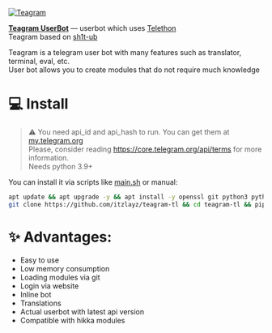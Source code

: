 [![Teagram](https://readme-typing-svg.herokuapp.com?color=%2336BCF7&lines=Teagram+Userbot)](https://t.me/UBteagram)

<b><a href="https://t.me/UBteagram">Teagram UserBot</a></b> — userbot which uses <a href="https://github.com/LonamiWebs/Telethon">Telethon</a><br>
Teagram based on <a href=https://github.com/sh1tn3t/sh1t-ub>sh1t-ub</a>

Teagram is a telegram user bot with many features such as translator, terminal, eval, etc. <br>
User bot allows you to create modules that do not require much knowledge

<h1>💻 Install</h1>

> ⚠ You need api_id and api_hash to run. You can get them at <a href="https://my.telegram.org">my.telegram.org</a> <br>
> Please, consider reading https://core.telegram.org/api/terms for more information. <br>
> Needs python 3.9+

You can install it via scripts like <a href="https://github.com/itzlayz/teagram-tl/blob/main/main.sh">main.sh</a> or manual: <br>
```bash
apt update && apt upgrade -y && apt install -y openssl git python3 python3-pip
git clone https://github.com/itzlayz/teagram-tl && cd teagram-tl && pip install -r requirements.txt && python3 -m teagram
```

<h1>✨ Advantages:</h1>
<ul>
    <li>Easy to use</li>
    <li>Low memory consumption</li>
    <li>Loading modules via git</li>
    <li>Login via website</li>
    <li>Inline bot</li>
    <li>Translations</li>
    <li>Actual userbot with latest api version</li>
    <li>Compatible with hikka modules</li>
</ul>
